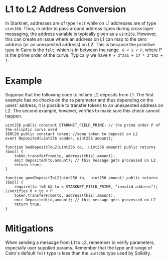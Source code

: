 # L1 to L2 Address Conversion

In Starknet, addresses are of type `felt` while on L1 addresses are of type `uint160`. Thus, in order to pass around address types during cross layer messaging, the address variable is typically given as a `uint256`. However, this can create an issue where an address on L1 can map to the zero address (or an unexpected address) on L2. This is because the primitive type in Cairo is the `felt`, which is in between the range ` 0 < x < P`, where P is the prime order of the curve. Typically we have `P = 2^251 + 17 * 2^192 + 1`.

# Example

Suppose that the following code to initiate L2 deposits from L1. The first example has no checks on the `to` parameter and thus depending on the users' address, it is possible to transfer tokens to an unexpected address on L2. The second example, however, verifies to make sure this check cannot happen.

```solidity 
uint256 public constant STARKNET_FIELD_PRIME; // the prime order P of the elliptic curve used 
IERC20 public constant token; //some token to deposit on L2
event Deposited(uint256 sender, uint256 amount);

function badDepositToL2(uint256 to,  uint256 amount) public returns (bool) {
    token.transferFrom(to, address(this),amount);
    emit Deposited(to,amount); // this message gets processed on L2
    return true;
}

function goodDepositToL2(uint256 to,  uint256 amount) public returns (bool) {
    require(to !=0 && to < STARKNET_FIELD_PRIME, "invalid address"); //verifies 0 < to < P 
    token.transferFrom(to, address(this),amount);
    emit Deposited(to,amount); // this message gets processed on L2
    return true;
}
```

# Mitigations

When sending a message from L1 to L2, remember to verify parameters, especially user supplied params. Remember that the type and range of Cairo's default `felt` type is less than the `uint256` type used by Solidity. 